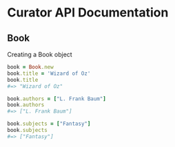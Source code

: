# Curator API Documentation

## Book

Creating a Book object

```ruby
book = Book.new
book.title = 'Wizard of Oz'
book.title
#=> "Wizard of Oz"

book.authors = ["L. Frank Baum"]
book.authors
#=> ["L. Frank Baum"]

book.subjects = ["Fantasy"]
book.subjects
#=> ["Fantasy"]
```